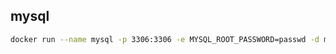 ## mysql
```bash
docker run --name mysql -p 3306:3306 -e MYSQL_ROOT_PASSWORD=passwd -d mysql:5.7
```
